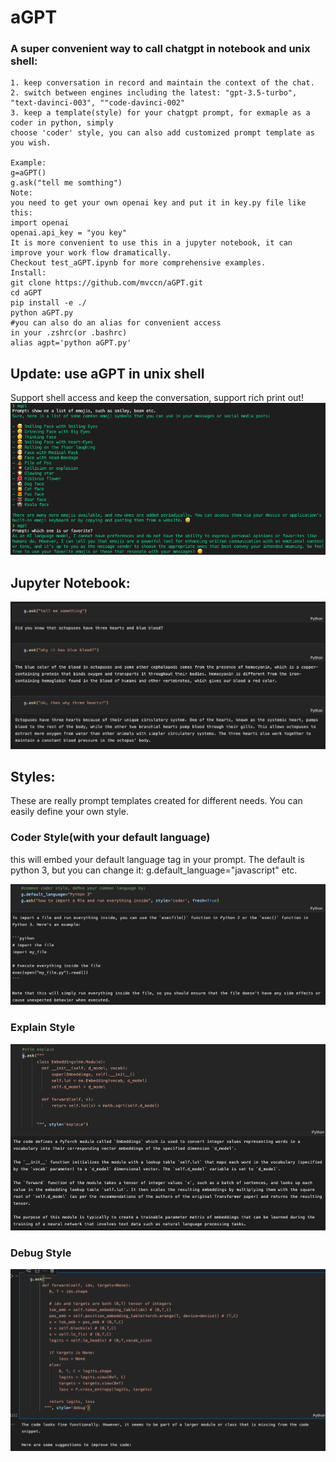 # aGPT
### A super convenient way to call chatgpt in notebook and unix shell:
    1. keep conversation in record and maintain the context of the chat.
    2. switch between engines including the latest: "gpt-3.5-turbo", "text-davinci-003", ""code-davinci-002"
    3. keep a template(style) for your chatgpt prompt, for exmaple as a coder in python, simply 
    choose 'coder' style, you can also add customized prompt template as you wish. 
    
    Example: 
    g=aGPT()
    g.ask("tell me somthing")
    Note: 
    you need to get your own openai key and put it in key.py file like this: 
    import openai
    openai.api_key = "you key"
    It is more convenient to use this in a jupyter notebook, it can improve your work flow dramatically. 
    Checkout test_aGPT.ipynb for more comprehensive examples. 
    Install: 
    git clone https://github.com/mvccn/aGPT.git
    cd aGPT
    pip install -e ./
    python aGPT.py
    #you can also do an alias for convenient access
    in your .zshrc(or .bashrc)
    alias agpt='python aGPT.py'
    
## Update: use aGPT in unix shell 
Support shell access and keep the conversation, support rich print out!
![alt text](https://github.com/mvccn/aGPT/blob/main/images/shell.png?raw=true)

## Jupyter Notebook:
![alt text](https://github.com/mvccn/aGPT/blob/main/images/conversation.png?raw=true)

## Styles:
These are really prompt templates created for different needs. You can easily define your own style.

### Coder Style(with your default language)

this will embed your default language tag in your prompt. The default is python 3, but you can change it:
g.default_language="javascript" etc.

![alt text](https://github.com/mvccn/aGPT/blob/main/images/coder.png?raw=true)

### Explain Style

![alt text](https://github.com/mvccn/aGPT/blob/main/images/explain.png?raw=true)

### Debug Style

 ![alt text](https://github.com/mvccn/aGPT/blob/main/images/debug.png?raw=true)

 

